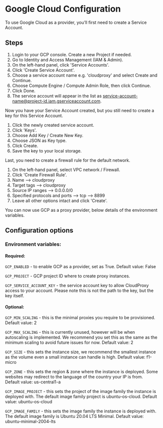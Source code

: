# Google Cloud Configuration

To use Google Cloud as a provider, you’ll first need to create a Service Account.

## Steps

1. Login to your GCP console. Create a new Project if needed.
2. Go to Identity and Access Management (IAM & Admin).
3. On the left-hand panel, click 'Service Accounts'.
3. Click 'Create Service Account'.
4. Choose a service account name e.g. 'cloudproxy' and select Create and Continue.
5. Choose Compute Engine / Compute Admin Role, then click Continue.
6. Click Done.
7. The service account will appear in the list as service-account-name@project-id.iam.gserviceaccount.com.

Now you have your Service Account created, but you still need to create a key for this Service Account.

1. Click the newly created service account.
2. Click 'Keys'.
3. Choose Add Key / Create New Key.
4. Choose JSON as Key type.
5. Click Create.
6. Save the key to your local storage.

Last, you need to create a firewall rule for the default network.

1. On the left-hand panel, select VPC network / Firewall.
2. Click 'Create Firewall Rule'.
3. Name --> cloudproxy
4. Target tags --> cloudproxy
5. Source IP ranges --> 0.0.0.0/0
6. Specified protocols and ports --> tcp --> 8899
7. Leave all other options intact and click 'Create'.

You can now use GCP as a proxy provider, below details of the environment variables.

## Configuration options
### Environment variables: 
#### Required:
``GCP_ENABLED`` - to enable GCP as a provider, set as True. Default value: False

``GCP_PROJECT`` - GCP project ID where to create proxy instances. 

``GCP_SERVICE_ACCOUNT_KEY`` - the service account key to allow CloudProxy access to your account. Please note this is not the path to the key, but the key itself.

#### Optional:
``GCP_MIN_SCALING`` - this is the minimal proxies you require to be provisioned. Default value: 2

``GCP_MAX_SCALING`` - this is currently unused, however will be when autoscaling is implemented. We recommend you set this as the same as the minimum scaling to avoid future issues for now. Default value: 2

``GCP_SIZE``  - this sets the instance size, we recommend the smallest instance as the volume even a small instance can handle is high. Default value: f1-micro

``GCP_ZONE`` - this sets the region & zone where the instance is deployed. Some websites may redirect to the language of the country your IP is from. Default value: us-central1-a

``GCP_IMAGE_PROJECT`` - this sets the project of the image family the instance is deployed with. The default image family project is ubuntu-os-cloud. Default value: ubuntu-os-cloud

``GCP_IMAGE_FAMILY`` - this sets the image family the instance is deployed with. The default image family is Ubuntu 20.04 LTS Minimal. Default value: ubuntu-minimal-2004-lts